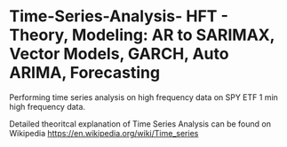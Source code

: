 # Time-Series-Analysis- HFT - Theory, Modeling: AR to SARIMAX, Vector Models, GARCH, Auto ARIMA, Forecasting
Performing time series analysis on high frequency data on SPY ETF 1 min high frequency data.

Detailed theoritcal explanation of Time Series Analysis can be found on Wikipedia
https://en.wikipedia.org/wiki/Time_series
